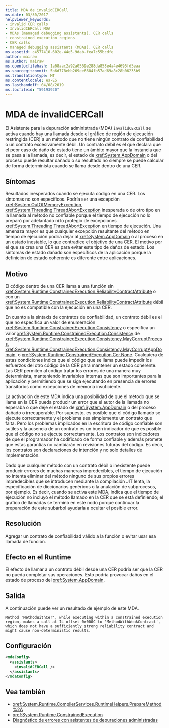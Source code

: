 ```yaml
---
title: MDA de invalidCERCall
ms.date: 03/30/2017
helpviewer_keywords:
- invalid CER calls
- InvalidCERCall MDA
- MDAs (managed debugging assistants), CER calls
- constrained execution regions
- CER calls
- managed debugging assistants (MDAs), CER calls
ms.assetid: c4577410-602e-44e5-9dab-fea7c55bcdfe
author: mairaw
ms.author: mairaw
ms.openlocfilehash: 1a68aac2a92a0569e288da858e4a4e4695fd5eaa
ms.sourcegitcommit: 5b6d778ebb269ee6684fb57ad69a8c28b06235b9
ms.translationtype: MT
ms.contentlocale: es-ES
ms.lasthandoff: 04/08/2019
ms.locfileid: "59193920"
---
```

# <a name="invalidcercall-mda"></a>MDA de invalidCERCall
El Asistente para la depuración administrada (MDA) `invalidCERCall` se activa cuando hay una llamada desde el gráfico de región de ejecución restringida (CER) a un método que no tiene ningún contrato de confiabilidad o un contrato excesivamente débil. Un contrato débil es el que declara que el peor caso de daño de estado tiene un ámbito mayor que la instancia que se pasa a la llamada, es decir, el estado de <xref:System.AppDomain> o del proceso puede resultar dañado o su resultado no siempre se puede calcular de forma determinista cuando se llama desde dentro de una CER.  
  
## <a name="symptoms"></a>Síntomas  
 Resultados inesperados cuando se ejecuta código en una CER. Los síntomas no son específicos. Podría ser una excepción <xref:System.OutOfMemoryException>, <xref:System.Threading.ThreadAbortException> inesperada o de otro tipo en la llamada al método no confiable porque el tiempo de ejecución no lo preparó por adelantado ni lo protegió de excepciones <xref:System.Threading.ThreadAbortException> en tiempo de ejecución. Una amenaza mayor es que cualquier excepción resultante del método en tiempo de ejecución podría dejar al <xref:System.AppDomain> o al proceso en un estado inestable, lo que contradice el objetivo de una CER. El motivo por el que se crea una CER es para evitar este tipo de daños de estado. Los síntomas de estado dañado son específicos de la aplicación porque la definición de estado coherente es diferente entre aplicaciones.  
  
## <a name="cause"></a>Motivo  
 El código dentro de una CER llama a una función sin <xref:System.Runtime.ConstrainedExecution.ReliabilityContractAttribute> o con un <xref:System.Runtime.ConstrainedExecution.ReliabilityContractAttribute> débil que no es compatible con la ejecución en una CER.  
  
 En cuanto a la sintaxis de contratos de confiabilidad, un contrato débil es el que no especifica un valor de enumeración <xref:System.Runtime.ConstrainedExecution.Consistency> o especifica un valor <xref:System.Runtime.ConstrainedExecution.Consistency> de <xref:System.Runtime.ConstrainedExecution.Consistency.MayCorruptProcess>, <xref:System.Runtime.ConstrainedExecution.Consistency.MayCorruptAppDomain>, o <xref:System.Runtime.ConstrainedExecution.Cer.None>. Cualquiera de estas condiciones indica que el código que se llama puede impedir los esfuerzos del otro código de la CER para mantener un estado coherente.  Las CER permiten al código tratar los errores de una manera muy determinista, manteniendo invariables internas que son importantes para la aplicación y permitiendo que se siga ejecutando en presencia de errores transitorios como excepciones de memoria insuficiente.  
  
 La activación de este MDA indica una posibilidad de que el método que se llama en la CER pueda producir un error que el autor de la llamada no esperaba o que deje el estado de <xref:System.AppDomain> o del proceso dañado o irrecuperable. Por supuesto, es posible que el código llamado se ejecute correctamente y el problema sea simplemente un contrato que falta. Pero los problemas implicados en la escritura de código confiable son sutiles y la ausencia de un contrato es un buen indicador de que es posible que el código no se ejecute correctamente. Los contratos son indicadores de que el programador ha codificado de forma confiable y además promete que estas garantías no cambiarán en revisiones futuras del código.  Es decir, los contratos son declaraciones de intención y no solo detalles de implementación.  
  
 Dado que cualquier método con un contrato débil o inexistente puede producir errores de muchas maneras impredecibles, el tiempo de ejecución no intenta eliminar del método ninguno de sus propios errores impredecibles que se introducen mediante la compilación JIT lenta, la especificación de diccionarios genéricos o la anulación de subprocesos, por ejemplo. Es decir, cuando se activa este MDA, indica que el tiempo de ejecución no incluyó el método llamado en la CER que se está definiendo; el gráfico de llamadas se terminó en este nodo porque continuar la preparación de este subárbol ayudaría a ocultar el posible error.  
  
## <a name="resolution"></a>Resolución  
 Agregar un contrato de confiabilidad válido a la función o evitar usar esa llamada de función.  
  
## <a name="effect-on-the-runtime"></a>Efecto en el Runtime  
 El efecto de llamar a un contrato débil desde una CER podría ser que la CER no pueda completar sus operaciones. Esto podría provocar daños en el estado de proceso del <xref:System.AppDomain>.  
  
## <a name="output"></a>Salida  
 A continuación puede ver un resultado de ejemplo de este MDA.  
  
 `Method 'MethodWithCer', while executing within a constrained execution region, makes a call at IL offset 0x000C to 'MethodWithWeakContract', which does not have a sufficiently strong reliability contract and might cause non-deterministic results.`  
  
## <a name="configuration"></a>Configuración  
  
```xml  
<mdaConfig>  
  <assistants>  
    <invalidCERCall />  
  </assistants>  
</mdaConfig>  
```  
  
## <a name="see-also"></a>Vea también

- <xref:System.Runtime.CompilerServices.RuntimeHelpers.PrepareMethod%2A>
- <xref:System.Runtime.ConstrainedExecution>
- [Diagnóstico de errores con asistentes de depuraciones administradas](../../../docs/framework/debug-trace-profile/diagnosing-errors-with-managed-debugging-assistants.md)
